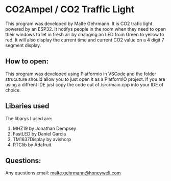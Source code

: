 # CO2Ampel / CO2 Traffic Light

This program was developed by Malte Gehrmann. It is CO2 trafic light powered by an ESP32. It notifys people in the room
when they need to open their windows to let in fresh air by changing an LED from Green to yellow to red.
It will also display the current time and current CO2 value on a 4 digit 7 segment display.

## How to open:

This program was developed using Platformio in VSCode and the folder strucuture should allow you to just open it as a PlatformIO project.
If you are using a diffrent IDE just copy the code out of /src/main.cpp into your IDE of choice.

## Libaries used
The libarys I used are:
1. MHZ19 by Jonathan Dempsey
2. FastLED by Daniel Garcia
3. TM1637Display by avishorp
4. RTClib by Adafruit


## Questions:
Any questions email: malte.gehrmann@honeywell.com

